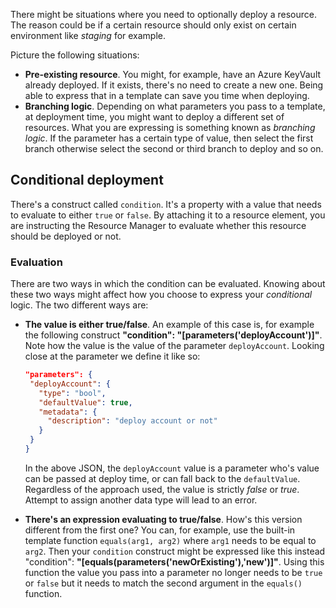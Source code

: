 There might be situations where you need to optionally deploy a resource. The reason could be if a certain resource should only exist on certain environment like _staging_ for example.

Picture the following situations:

- **Pre-existing resource**. You might, for example, have an Azure KeyVault already deployed. If it exists, there's no need to create a new one. Being able to express that in a template can save you time when deploying.
- **Branching logic**. Depending on what parameters you pass to a template, at deployment time, you might want to deploy a different set of resources. What you are expressing is something known as *branching logic*. If the parameter has a certain type of value, then select the first branch otherwise select the second or third branch to deploy and so on.

## Conditional deployment

There's a construct called `condition`. It's a property with a value that needs to evaluate to either `true` or `false`. By attaching it to a resource element, you are instructing the Resource Manager to evaluate whether this resource should be deployed or not.

### Evaluation

There are two ways in which the condition can be evaluated. Knowing about these two ways might affect how you choose to express your *conditional* logic. The two different ways are:

- **The value is either true/false**. An example of this case is, for example the following construct **"condition": "[parameters('deployAccount')]"**. Note how the value is the value of the parameter `deployAccount`. Looking close at the parameter we define it like so:

   ```json
   "parameters": {
    "deployAccount": {
      "type": "bool",
      "defaultValue": true,
      "metadata": {
        "description": "deploy account or not"
      }
    }
   }
   ```

   In the above JSON, the `deployAccount` value is a parameter who's value can be passed at deploy time, or can fall back to the `defaultValue`. Regardless of the approach used, the value is strictly _false_ or _true_. Attempt to assign another data type will lead to an error.

- **There's an expression evaluating to true/false**. How's this version different from the first one? You can, for example, use the built-in template function `equals(arg1, arg2)` where `arg1` needs to be equal to `arg2`. Then your `condition` construct might be expressed like this instead "condition": **"[equals(parameters('newOrExisting'),'new')]"**. Using this function the value you pass into a parameter no longer needs to be `true` or `false` but it needs to match the second argument in the `equals()` function.
